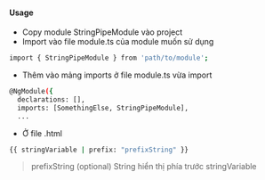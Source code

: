 #### Usage

- Copy module StringPipeModule vào project
- Import vào file module.ts của module muốn sử dụng

```sh
import { StringPipeModule } from 'path/to/module';
```

- Thêm vào mảng imports ở file module.ts vừa import

```sh
@NgModule({
  declarations: [],
  imports: [SomethingElse, StringPipeModule],
  ...
```

- Ở file .html

```sh
{{ stringVariable | prefix: "prefixString" }}
```

> prefixString (optional)
> String hiển thị phía trước stringVariable
